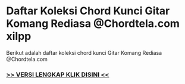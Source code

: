 
 # Daftar Koleksi Chord  Kunci Gitar Komang Rediasa @Chordtela.com xilpp


Berikut adalah daftar koleksi chord  kunci Gitar Komang Rediasa @Chordtela.com

###  <a href="https://shortlighzx.web.app?sq=Daftar Koleksi Chord  Kunci Gitar Komang Rediasa @Chordtela.com"> >> VERSI LENGKAP KLIK DISINI << </a>
